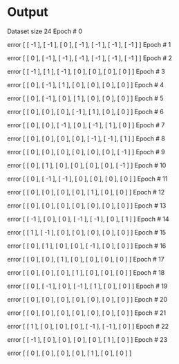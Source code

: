 # Output

Dataset size 24
Epoch # 0


error
[ [ -1 ], [ -1 ], [ 0 ], [ -1 ], [ -1 ], [ -1 ], [ -1 ] ]
Epoch # 1


error
[ [ 0 ], [ -1 ], [ -1 ], [ -1 ], [ -1 ], [ -1 ], [ -1 ] ]
Epoch # 2


error
[ [ -1 ], [ 1 ], [ -1 ], [ 0 ], [ 0 ], [ 0 ], [ 0 ] ]
Epoch # 3


error
[ [ 0 ], [ -1 ], [ 1 ], [ 0 ], [ 0 ], [ 0 ], [ 0 ] ]
Epoch # 4


error
[ [ 0 ], [ -1 ], [ 0 ], [ 1 ], [ 0 ], [ 0 ], [ 0 ] ]
Epoch # 5


error
[ [ 0 ], [ 0 ], [ 0 ], [ -1 ], [ 1 ], [ 0 ], [ 0 ] ]
Epoch # 6


error
[ [ 0 ], [ 0 ], [ -1 ], [ 0 ], [ -1 ], [ 1 ], [ 0 ] ]
Epoch # 7


error
[ [ 0 ], [ 0 ], [ 0 ], [ 0 ], [ -1 ], [ -1 ], [ 1 ] ]
Epoch # 8


error
[ [ 0 ], [ 0 ], [ 0 ], [ 0 ], [ 0 ], [ 0 ], [ -1 ] ]
Epoch # 9


error
[ [ 0 ], [ 1 ], [ 0 ], [ 0 ], [ 0 ], [ 0 ], [ -1 ] ]
Epoch # 10


error
[ [ 0 ], [ -1 ], [ -1 ], [ 0 ], [ 0 ], [ 0 ], [ 0 ] ]
Epoch # 11


error
[ [ 0 ], [ 0 ], [ 0 ], [ 0 ], [ 1 ], [ 0 ], [ 0 ] ]
Epoch # 12


error
[ [ 0 ], [ 0 ], [ 0 ], [ 0 ], [ 0 ], [ 0 ], [ 0 ] ]
Epoch # 13


error
[ [ -1 ], [ 0 ], [ 0 ], [ -1 ], [ -1 ], [ 0 ], [ 1 ] ]
Epoch # 14


error
[ [ 1 ], [ -1 ], [ 0 ], [ 0 ], [ 0 ], [ 0 ], [ 0 ] ]
Epoch # 15


error
[ [ 0 ], [ 1 ], [ 0 ], [ 0 ], [ -1 ], [ 0 ], [ 0 ] ]
Epoch # 16


error
[ [ 0 ], [ 0 ], [ 1 ], [ 0 ], [ 0 ], [ 0 ], [ 0 ] ]
Epoch # 17


error
[ [ 0 ], [ 0 ], [ 0 ], [ 1 ], [ 0 ], [ 0 ], [ 0 ] ]
Epoch # 18


error
[ [ 0 ], [ -1 ], [ 0 ], [ -1 ], [ 1 ], [ 0 ], [ 0 ] ]
Epoch # 19


error
[ [ 0 ], [ 0 ], [ 0 ], [ 0 ], [ 0 ], [ 0 ], [ 0 ] ]
Epoch # 20


error
[ [ 0 ], [ 0 ], [ 0 ], [ 0 ], [ 0 ], [ 0 ], [ 0 ] ]
Epoch # 21


error
[ [ 1 ], [ 0 ], [ 0 ], [ 0 ], [ -1 ], [ -1 ], [ 0 ] ]
Epoch # 22


error
[ [ -1 ], [ 0 ], [ 0 ], [ 0 ], [ 0 ], [ 1 ], [ 0 ] ]
Epoch # 23


error
[ [ 0 ], [ 0 ], [ 0 ], [ 0 ], [ 1 ], [ 0 ], [ 0 ] ]